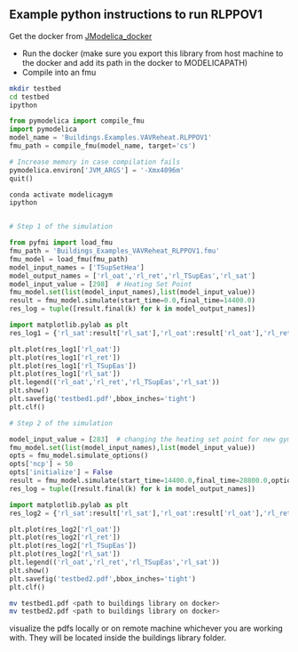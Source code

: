 ## Example python instructions to run RLPPOV1

Get the docker from [JModelica_docker](https://github.com/AvisekNaug/JModelica_docker)

* Run the docker (make sure you export this library from host machine to the docker and add its path in the docker to MODELICAPATH)
* Compile into an fmu

```bash
mkdir testbed
cd testbed
ipython
```

```python
from pymodelica import compile_fmu
import pymodelica
model_name = 'Buildings.Examples.VAVReheat.RLPPOV1'
fmu_path = compile_fmu(model_name, target='cs')

# Increase memory in case compilation fails
pymodelica.environ['JVM_ARGS'] = '-Xmx4096m'
quit()
```

```bash
conda activate modelicagym
ipython
```

```python

# Step 1 of the simulation

from pyfmi import load_fmu
fmu_path = 'Buildings_Examples_VAVReheat_RLPPOV1.fmu'
fmu_model = load_fmu(fmu_path)
model_input_names = ['TSupSetHea']
model_output_names = ['rl_oat','rl_ret','rl_TSupEas','rl_sat']
model_input_value = [298]  # Heating Set Point
fmu_model.set(list(model_input_names),list(model_input_value))
result = fmu_model.simulate(start_time=0.0,final_time=14400.0)
res_log = tuple([result.final(k) for k in model_output_names])

import matplotlib.pylab as plt
res_log1 = {'rl_sat':result['rl_sat'],'rl_oat':result['rl_oat'],'rl_ret':result['rl_ret'],'rl_TSupEas':result['rl_TSupEas']}

plt.plot(res_log1['rl_oat'])
plt.plot(res_log1['rl_ret'])
plt.plot(res_log1['rl_TSupEas'])
plt.plot(res_log1['rl_sat'])
plt.legend(('rl_oat','rl_ret','rl_TSupEas','rl_sat'))
plt.show()
plt.savefig('testbed1.pdf',bbox_inches='tight')
plt.clf()

# Step 2 of the simulation

model_input_value = [283]  # changing the heating set point for new gym step method of the Heating Set Point
fmu_model.set(list(model_input_names),list(model_input_value))
opts = fmu_model.simulate_options()
opts['ncp'] = 50
opts['initialize'] = False
result = fmu_model.simulate(start_time=14400.0,final_time=28800.0,options=opts)
res_log = tuple([result.final(k) for k in model_output_names])

import matplotlib.pylab as plt
res_log2 = {'rl_sat':result['rl_sat'],'rl_oat':result['rl_oat'],'rl_ret':result['rl_ret'],'rl_TSupEas':result['rl_TSupEas']}

plt.plot(res_log2['rl_oat'])
plt.plot(res_log2['rl_ret'])
plt.plot(res_log2['rl_TSupEas'])
plt.plot(res_log2['rl_sat'])
plt.legend(('rl_oat','rl_ret','rl_TSupEas','rl_sat'))
plt.show()
plt.savefig('testbed2.pdf',bbox_inches='tight')
plt.clf()
```

```bash
mv testbed1.pdf <path to buildings library on docker>
mv testbed2.pdf <path to buildings library on docker>
```
visualize the pdfs locally or on remote machine whichever you are working with. They will be located inside the buildings library folder.